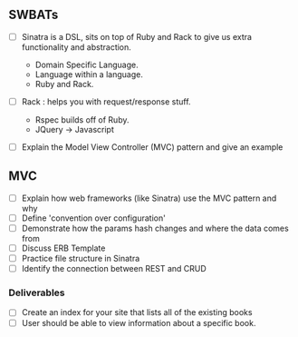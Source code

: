 ## SWBATs
- [ ] Sinatra is a DSL, sits on top of Ruby and Rack to give us extra functionality and abstraction.
  - Domain Specific Language.
  - Language within a language.
  - Ruby and Rack.
- [ ] Rack : helps you with request/response stuff.
  - Rspec builds off of Ruby.
  - JQuery -> Javascript

- [ ] Explain the Model View Controller (MVC) pattern and give an example

## MVC
- [ ] Explain how web frameworks (like Sinatra) use the MVC pattern and why
- [ ] Define 'convention over configuration'
- [ ] Demonstrate how the params hash changes and where the data comes from
- [ ] Discuss ERB Template
- [ ] Practice file structure in Sinatra
- [ ] Identify the connection between REST and CRUD

### Deliverables
- [ ] Create an index for your site that lists all of the existing books
- [ ] User should be able to view information about a specific book.

